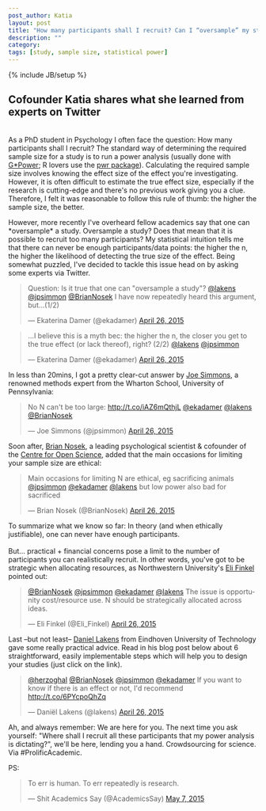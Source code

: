 ```yaml
---
post_author: Katia
layout: post
title: "How many participants shall I recruit? Can I “oversample” my study?"
description: ""
category: 
tags: [study, sample size, statistical power]
---
```

{% include JB/setup %}
<p></p>
<h2>Cofounder Katia shares what she learned from experts on Twitter</h2>
<p><br>As a PhD student in Psychology I often face the question: How many participants shall I recruit? The standard way of determining the required sample size for a study is to run a power analysis (usually done with <a href="http://www.macupdate.com/app/mac/24037/g-power">G*Power</a>; R lovers use the <a href="http://www.statmethods.net/stats/power.html">pwr package</a>). Calculating the required sample size involves knowing the effect size of the effect you're investigating. However, it is often difficult to estimate the true effect size, especially if the research is cutting-edge and there's no previous work giving you a clue. Therefore, I felt it was reasonable to follow this rule of thumb: the higher the sample size, the better.</p>

<p>However, more recently I've overheard fellow academics say that one can *oversample* a study. Oversample a study? Does that mean that it is possible to recruit too many participants? My statistical intuition tells me that there can never be enough participants/data points: the higher the n, the higher the likelihood of detecting the true size of the effect. Being somewhat puzzled, I've decided to tackle this issue head on by asking some experts via Twitter.</p>

<div class="row col-md-offset-2"><blockquote class="twitter-tweet" lang="en"><p lang="en" dir="ltr">Question: Is it true that one can &quot;oversample a study&quot;? <a href="https://twitter.com/lakens">@lakens</a> <a href="https://twitter.com/jpsimmon">@jpsimmon</a> <a href="https://twitter.com/BrianNosek">@BrianNosek</a> I have now repeatedly heard this argument, but...(1/2)</p>&mdash; Ekaterina Damer (@ekadamer) <a href="https://twitter.com/ekadamer/status/592311702928158720">April 26, 2015</a></blockquote></div> 
<script async src="//platform.twitter.com/widgets.js" charset="utf-8"></script>

<div class="row col-md-offset-2"><blockquote class="twitter-tweet" lang="en"><p lang="en" dir="ltr">...I believe this is a myth bec: the higher the n, the closer you get to the true effect (or lack thereof), right? (2/2) <a href="https://twitter.com/lakens">@lakens</a> <a href="https://twitter.com/jpsimmon">@jpsimmon</a></p>&mdash; Ekaterina Damer (@ekadamer) <a href="https://twitter.com/ekadamer/status/592312842130427904">April 26, 2015</a></blockquote></div>
<script async src="//platform.twitter.com/widgets.js" charset="utf-8"></script>

<p> In less than 20mins, I got a pretty clear-cut answer by <a href="https://opimweb.wharton.upenn.edu/profile/1666/">Joe Simmons</a>, a renowned methods expert from the Wharton School, University of Pennsylvania: </p>

<div class="row col-md-offset-2"><blockquote class="twitter-tweet" data-conversation="none" lang="en"><p lang="en" dir="ltr">No N can&#39;t be too large: <a href="http://t.co/iAZ6mQthjL">http://t.co/iAZ6mQthjL</a> <a href="https://twitter.com/ekadamer">@ekadamer</a> <a href="https://twitter.com/lakens">@lakens</a> <a href="https://twitter.com/BrianNosek">@BrianNosek</a></p>&mdash; Joe Simmons (@jpsimmon) <a href="https://twitter.com/jpsimmon/status/592315952613687296">April 26, 2015</a></blockquote></div>
<script async src="//platform.twitter.com/widgets.js" charset="utf-8"></script>

<p>Soon after, <a href="http://avillage.web.virginia.edu/Psych/Faculty/Profile/Brian-A-Nosek">Brian Nosek</a>, a leading psychological scientist & cofounder of the <a href="http://centerforopenscience.org/">Centre for Open Science</a>, added that the main occasions for limiting your sample size are ethical:</p> 

<div class="row col-md-offset-2"><blockquote class="twitter-tweet" data-conversation="none" lang="en"><p lang="en" dir="ltr">Main occasions for limiting N are ethical, eg sacrificing animals <a href="https://twitter.com/jpsimmon">@jpsimmon</a> <a href="https://twitter.com/ekadamer">@ekadamer</a> <a href="https://twitter.com/lakens">@lakens</a> but low power also bad for sacrificed</p>&mdash; Brian Nosek (@BrianNosek) <a href="https://twitter.com/BrianNosek/status/592318656274653184">April 26, 2015</a></blockquote></div>
<script async src="//platform.twitter.com/widgets.js" charset="utf-8"></script>

<p>To summarize what we know so far: In theory (and when ethically justifiable), one can never have enough participants.<br><br> But... practical + financial concerns pose a limit to the number of participants you can realistically recruit. In other words, you've got to be strategic when allocating resources, as Northwestern University's <a href="http://faculty.wcas.northwestern.edu/eli-finkel/">Eli Finkel</a> pointed out:  

<div class="row col-md-offset-2"><blockquote class="twitter-tweet" data-conversation="none" lang="en"><p lang="en" dir="ltr"><a href="https://twitter.com/BrianNosek">@BrianNosek</a> <a href="https://twitter.com/jpsimmon">@jpsimmon</a> <a href="https://twitter.com/ekadamer">@ekadamer</a> <a href="https://twitter.com/lakens">@lakens</a> The issue is opportunity cost/resource use. N should be strategically allocated across ideas.</p>&mdash; Eli Finkel (@Eli_Finkel) <a href="https://twitter.com/Eli_Finkel/status/592322959223623681">April 26, 2015</a></blockquote></div>
<script async src="//platform.twitter.com/widgets.js" charset="utf-8"></script>

<p>Last –but not least– <a href="http://www.tue.nl/en/university/departments/industrial-engineering-innovation-sciences/the-department/staff/detail/ep/e/d/ep-uid/20091001/ep-tab/4/">Daniel Lakens</a> from Eindhoven University of Technology gave some really practical advice. Read in his blog post below about 6 straightforward, easily implementable steps which will help you to design your studies (just click on the link). 

<div class="row col-md-offset-2"><blockquote class="twitter-tweet" data-conversation="none" lang="en"><p lang="en" dir="ltr"><a href="https://twitter.com/herzoghal">@herzoghal</a> <a href="https://twitter.com/BrianNosek">@BrianNosek</a> <a href="https://twitter.com/jpsimmon">@jpsimmon</a> <a href="https://twitter.com/ekadamer">@ekadamer</a> If you want to know if there is an effect or not, I&#39;d recommend <a href="http://t.co/6PYcpoQhZq">http://t.co/6PYcpoQhZq</a></p>&mdash; Daniël Lakens (@lakens) <a href="https://twitter.com/lakens/status/592375124701126656">April 26, 2015</a></blockquote></div>
<script async src="//platform.twitter.com/widgets.js" charset="utf-8"></script>

<p>Ah, and always remember: We are here for you. The next time you ask yourself: "Where shall I recruit all these participants that my power analysis is dictating?", we'll be here, lending you a hand. Crowdsourcing for science. Via #ProlificAcademic.</p>

<p>PS:</p>
<div class="row col-md-offset-2"><blockquote class="twitter-tweet" lang="en"><p lang="en" dir="ltr">To err is human. To err repeatedly is research.</p>&mdash; Shit Academics Say (@AcademicsSay) <a href="https://twitter.com/AcademicsSay/status/596291095056617472">May 7, 2015</a></blockquote></div>
<script async src="//platform.twitter.com/widgets.js" charset="utf-8"></script>
